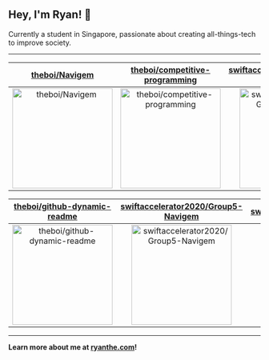 ## Hey, I'm Ryan! 👋

Currently a student in Singapore, passionate about creating all-things-tech to improve society.

---

| [theboi/Navigem](https://github.com/theboi/Navigem) | [theboi/competitive-programming](https://github.com/theboi/competitive-programming) | [swiftaccelerator2020/Group6-Navigem](https://github.com/swiftaccelerator2020/Group6-Navigem) |
| :-: | :-: | :-: |
| <a href="https://github.com/theboi/Navigem"><img src="https://github.com/theboi/theboi/raw/main/DISPLAY.jpg" alt="theboi/Navigem" title="theboi/Navigem" width="200" height="200"></a> | <a href="https://github.com/theboi/competitive-programming"><img src="https://github.com/theboi/theboi/raw/main/DISPLAY.jpg" alt="theboi/competitive-programming" title="theboi/competitive-programming" width="200" height="200"></a> | <a href="https://github.com/swiftaccelerator2020/Group6-Navigem"><img src="https://github.com/theboi/theboi/raw/main/DISPLAY.jpg" alt="swiftaccelerator2020/Group6-Navigem" title="swiftaccelerator2020/Group6-Navigem" width="200" height="200"></a> |

| [theboi/github-dynamic-readme](https://github.com/theboi/github-dynamic-readme) | [swiftaccelerator2020/Group5-Navigem](https://github.com/swiftaccelerator2020/Group5-Navigem) | [swiftaccelerator2020/Navigem](https://github.com/swiftaccelerator2020/Navigem) |
| :-: | :-: | :-: |
| <a href="https://github.com/theboi/github-dynamic-readme"><img src="https://github.com/theboi/theboi/raw/main/DISPLAY.jpg" alt="theboi/github-dynamic-readme" title="theboi/github-dynamic-readme" width="200" height="200"></a> | <a href="https://github.com/swiftaccelerator2020/Group5-Navigem"><img src="https://github.com/theboi/theboi/raw/main/DISPLAY.jpg" alt="swiftaccelerator2020/Group5-Navigem" title="swiftaccelerator2020/Group5-Navigem" width="200" height="200"></a> | <a href="https://github.com/swiftaccelerator2020/Navigem"><img src="https://github.com/theboi/theboi/raw/main/DISPLAY.jpg" alt="swiftaccelerator2020/Navigem" title="swiftaccelerator2020/Navigem" width="200" height="200"></a> |



---

**Learn more about me at [ryanthe.com](https://www.ryanthe.com)!**